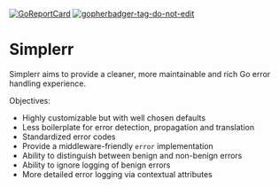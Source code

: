 [![GoReportCard](https://goreportcard.com/badge/github.com/lobocv/simplerr)](https://goreportcard.com/badge/github.com/lobocv/simplerr)
<a href='https://github.com/jpoles1/gopherbadger' target='_blank'>![gopherbadger-tag-do-not-edit](https://img.shields.io/badge/Go%20Coverage-98%25-brightgreen.svg?longCache=true&style=flat)</a>


# Simplerr

Simplerr aims to provide a cleaner, more maintainable and rich Go error handling experience. 

Objectives:
- Highly customizable but with well chosen defaults
- Less boilerplate for error detection, propagation and translation 
- Standardized error codes
- Provide a middleware-friendly `error` implementation 
- Ability to distinguish between benign and non-benign errors
- Ability to ignore logging of benign errors
- More detailed error logging via contextual attributes
